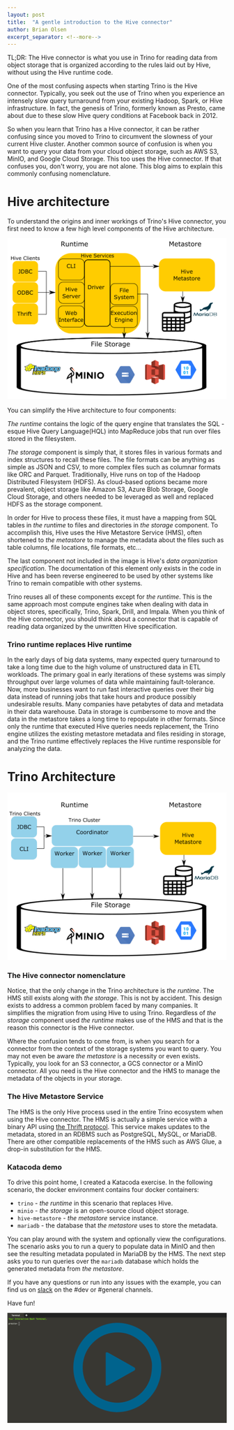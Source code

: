 ```yaml
---
layout: post
title:  "A gentle introduction to the Hive connector"
author: Brian Olsen
excerpt_separator: <!--more-->
---
```


TL;DR: The Hive connector is what you use in Trino for reading data from object
storage that is organized according to the rules laid out by Hive, without using
the Hive runtime code.

One of the most confusing aspects when starting Trino is the Hive connector. 
Typically, you seek out the use of Trino when you experience an intensely slow
query turnaround from your existing Hadoop, Spark, or Hive infrastructure. In
fact, the genesis of Trino, formerly known as Presto, came about due to these 
slow Hive query conditions at Facebook back in 2012. 

So when you learn that Trino has a Hive connector,
it can be rather confusing since you moved to Trino to circumvent the slowness
of your current Hive cluster. Another common source of confusion is when you
want to query your data from your cloud object storage, such as AWS S3, MinIO, 
and Google Cloud Storage. This too uses the Hive connector. If that 
confuses you, don't worry, you are not alone. This blog aims to explain this
commonly confusing nomenclature.

<!--more-->

# Hive architecture

To understand the origins and inner workings of Trino's Hive connector, you
first need to know a few high level components of the Hive architecture.

![](/assets/blog/intro-to-hive-connector/hive.png)

You can simplify the Hive architecture to four components:

_The runtime_ contains the logic of the query engine that translates the SQL
-esque Hive Query Language(HQL) into MapReduce jobs that run over files stored 
in the filesystem.

_The storage_ component is simply that, it stores files in various formats and
index structures to recall these files. The file formats can be anything as
simple as JSON and CSV, to more complex files such as columnar formats like ORC
and Parquet. Traditionally, Hive runs on top of the Hadoop Distributed
Filesystem (HDFS). As cloud-based options became more prevalent, object storage
like Amazon S3, Azure Blob Storage, Google Cloud Storage, and others needed
to be leveraged as well and replaced HDFS as the storage component.

In order for Hive to process these files, it must have a mapping
from SQL tables in _the runtime_ to files and directories in _the storage_
component. To accomplish this, Hive uses the Hive Metastore Service (HMS), 
often shortened to _the metastore_ to manage the metadata about the files such
as table columns, file locations, file formats, etc... 

The last component not included in the image is Hive's _data organization
specification_. The documentation of this element only exists in the code in
Hive and has been reverse engineered to be used by other systems like Trino 
to remain compatible with other systems.

Trino reuses all of these components except for _the runtime_. This is the same
approach most compute engines take when dealing with data in object stores, 
specifically, Trino, Spark, Drill, and Impala. When you think of the Hive
connector, you should think about a connector that is capable of reading data
organized by the unwritten Hive specification.

### Trino runtime replaces Hive runtime

In the early days of big data systems, many expected query turnaround to take a 
long time due to the high volume of unstructured data in ETL workloads. The
primary goal in early iterations of these systems was simply throughput over
large volumes of data while maintaining fault-tolerance. Now, more businesses
want to run fast interactive queries over their big data instead of running jobs
that take hours and produce possibly undesirable results. Many companies have
petabytes of data and metadata in their data warehouse. Data in storage is
cumbersome to move and the data in the metastore takes a long time to repopulate
in other formats. Since only the runtime that executed Hive queries needs
replacement, the Trino engine utilizes the existing metastore metadata and
files residing in storage, and the Trino runtime effectively replaces the
Hive runtime responsible for analyzing the data.

# Trino Architecture

![](/assets/blog/intro-to-hive-connector/trino.png)

### The Hive connector nomenclature

Notice, that the only change in the Trino architecture is _the runtime_. The
HMS still exists along with _the storage_. This is not by accident. This design
exists to address a common problem faced by many companies. It simplifies the
migration from using Hive to using Trino. Regardless of _the storage_ component
used _the runtime_ makes use of the HMS and that is the reason this connector is
the Hive connector.

Where the confusion tends to come from, is when you search for a connector
from the context of the storage systems you want to query. You may not even be 
aware _the metastore_ is a necessity or even exists. Typically, you look for an
S3 connector, a GCS connector or a MinIO connector. All you need is the Hive 
connector and the HMS to manage the metadata of the objects in your storage.

### The Hive Metastore Service

The HMS is the only Hive process used in the entire Trino ecosystem when using
the Hive connector. The HMS is actually a simple service with a binary API using
[the Thrift protocol](https://thrift.apache.org/). This service makes updates to
the metadata, stored in an RDBMS such as PostgreSQL, MySQL, or MariaDB. There
are other compatible replacements of the HMS such as AWS Glue, a
drop-in substitution for the HMS.

### Katacoda demo

To drive this point home, I created a Katacoda exercise. In the following
scenario, the docker environment contains four docker containers: 
 - `trino` - _the runtime_ in this scenario that replaces Hive.
 - `minio` - _the storage_ is an open-source cloud object storage.
 - `hive-metastore` -  _the metastore_ service instance.
 - `mariadb` - the database that _the metastore_ uses to store the metadata.
 
You can play around with the system and optionally view the configurations. The
scenario asks you to run a query to populate data in MinIO and then see the
resulting metadata populated in MariaDB by the HMS. The next step asks you to
run queries over the `mariadb` database which holds the generated
metadata from _the metastore_.

If you have any questions or run into any issues with the example, you can find
us on [slack](/slack.html) on the #dev or #general channels.

Have fun!


<a href="https://www.katacoda.com/starburst/scenarios/trino-hive-connector" target="_blank">
<img src="/assets/katacoda-play.png"/>
</a>
